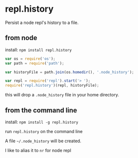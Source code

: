 # repl.history

Persist a node repl's history to a file.

## from node

install: `npm install repl.history`

```javascript
var os = require('os');
var path = require('path');

var historyFile = path.join(os.homedir(), '.node_history');

var repl = require('repl').start('> ');
require('repl.history')(repl, historyFile);
```

this will drop a `.node_history` file in your home directory.

## from the command line

install: `npm install -g repl.history`

run `repl.history` on the command line

A file `~/.node_history` will be created.

I like to alias it to `nr` for node repl
